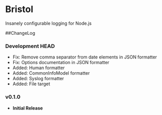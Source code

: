 # Bristol
Insanely configurable logging for Node.js

##ChangeLog

### Development HEAD
- Fix: Remove comma separator from date elements in JSON formatter
- Fix: Options documentation in JSON formatter
- Added: Human formatter
- Added: CommonInfoModel formatter
- Added: Syslog formatter
- Added: File target

### v0.1.0
- **Initial Release**
